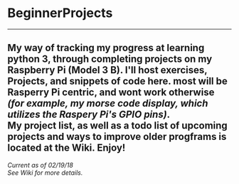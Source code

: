 # BeginnerProjects #  
---  
My way of tracking my progress at learning python 3, through completing projects on my Raspberry Pi (Model 3 B).
I'll host exercises, Projects, and snippets of code here. most will be Rasperry Pi centric, and wont work otherwise _(for example, my morse code display, which utilizes the Raspery Pi's GPIO pins)_.  
My project list, as well as a todo list of upcoming  projects and ways to improve older progframs is located at the Wiki. Enjoy!
---
_Current as of 02/19/18_  
_See Wiki for more details._
